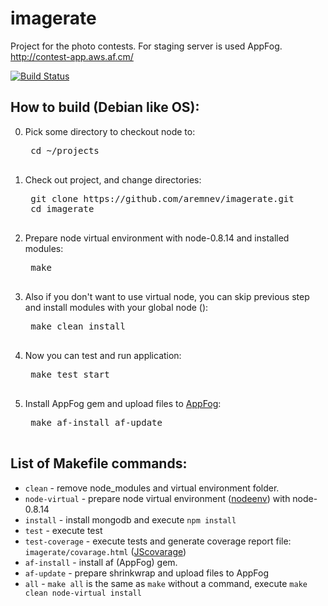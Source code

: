 imagerate
=========

Project for the photo contests. For staging server is used AppFog. http://contest-app.aws.af.cm/

[![Build Status](https://travis-ci.org/aremnev/imagerate.png)](https://travis-ci.org/aremnev/imagerate)

How to build (Debian like OS):
------

0. Pick some directory to checkout node to:

    <pre>
    cd ~/projects
    </pre>


1. Check out project, and change directories:
    
    <pre>
    git clone https://github.com/aremnev/imagerate.git
    cd imagerate
    </pre>
    
2. Prepare node virtual environment with node-0.8.14 and installed modules:

    <pre>
    make
    </pre>

3. Also if you don't want to use virtual node, you can skip previous step and install modules with your global node ():

    <pre>
    make clean install
    </pre>
    
4. Now you can test and run application:

    <pre>
    make test start
    </pre>
    
5. Install AppFog gem and upload files to [AppFog](http://appfog.com):

    <pre>
    make af-install af-update
    </pre>
    
List of Makefile commands:
------

* `clean` - remove node_modules and virtual environment folder.
* `node-virtual` - prepare node virtual environment ([nodeenv](https://github.com/ekalinin/nodeenv)) with node-0.8.14
* `install` - install mongodb and execute `npm install`
* `test` - execute test
* `test-coverage` - execute tests and generate coverage report file: `imagerate/covarage.html` ([JScovarage](http://siliconforks.com/jscoverage/))
* `af-install` - install af (AppFog) gem.
* `af-update` - prepare shrinkwrap and upload files to AppFog
* `all` - `make all` is the same as `make` without a command, execute `make clean node-virtual install`


